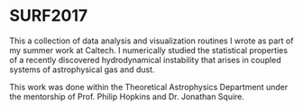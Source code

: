 # SURF2017

This a collection of data analysis and visualization routines I wrote as part of my summer work at Caltech. I numerically studied the statistical properties of a recently discovered hydrodynamical instability that arises in coupled systems of astrophysical gas and dust.

This work was done within the Theoretical Astrophysics Department under the mentorship of Prof. Philip Hopkins and Dr. Jonathan Squire.
